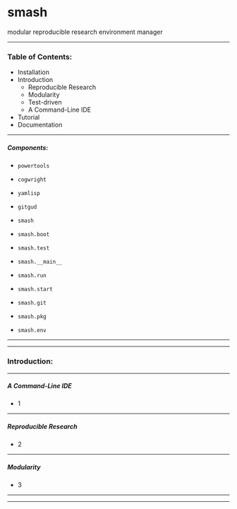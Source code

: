 # smash
modular reproducible research environment manager

--------------------------------------------------------------------------

### Table of Contents:

- Installation
- Introduction
    - Reproducible Research
    - Modularity
    - Test-driven
    - A Command-Line IDE
- Tutorial
- Documentation
 
 
---
##### Components:

- `powertools`
- `cogwright`
- `yamlisp`
- `gitgud`


- `smash`
- `smash.boot`
- `smash.test`


- `smash.__main__`
- `smash.run`
- `smash.start`


- `smash.git`
- `smash.pkg`
- `smash.env`


--------------------------------------------------------------------------
 
---
### Introduction:

---
##### A Command-Line IDE

-  1
  
  
---
##### Reproducible Research

-  2

 
---
##### Modularity

-  3

 
---
    

--------------------------------------------------------------------------
